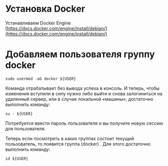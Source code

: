 # Установка Docker

Устанавливаем Docker Engine
[https://docs.docker.com/engine/install/debian/](https://docs.docker.com/engine/install/debian/)

# Добавляем пользователя группу docker

```
sudo usermod -aG docker ${USER}
```
Команда отрабатывает без вывода успеха в консоль. И теперь, чтобы изменения вступили в силу нужно либо выйти и снова залогиниться на удаленный сервер, или в случае локальной «машины», достаточно выполнить команду: 

```
su - ${USER}
```
Потребуется ввести пароль пользователя и вы получите новую сессию для пользователя.

Теперь если посмотреть в каких группах состоит текущий пользователь, то появится группа (docker) . Для этого достаточно выполнить команду:

```
id ${USER}
```